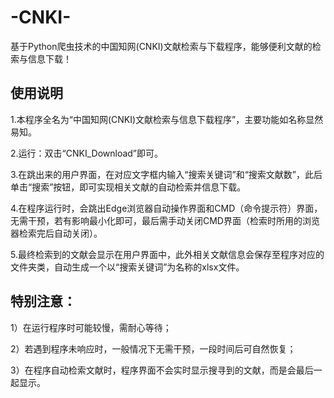 # -CNKI-
基于Python爬虫技术的中国知网(CNKI)文献检索与下载程序，能够便利文献的检索与信息下载！

## 使用说明
1.本程序全名为“中国知网(CNKI)文献检索与信息下载程序”，主要功能如名称显然易知。  

2.运行：双击“CNKI_Download”即可。  

3.在跳出来的用户界面，在对应文字框内输入“搜索关键词”和“搜索文献数”，此后单击“搜索”按钮，即可实现相关文献的自动检索并信息下载。  

4.在程序运行时，会跳出Edge浏览器自动操作界面和CMD（命令提示符）界面，无需干预，若有影响最小化即可，最后需手动关闭CMD界面（检索时所用的浏览器检索完后自动关闭）。  

5.最终检索到的文献会显示在用户界面中，此外相关文献信息会保存至程序对应的文件夹类，自动生成一个以“搜索关键词”为名称的xlsx文件。  


## 特别注意：
1）在运行程序时可能较慢，需耐心等待；  

2）若遇到程序未响应时，一般情况下无需干预，一段时间后可自然恢复；  

3）在程序自动检索文献时，程序界面不会实时显示搜寻到的文献，而是会最后一起显示。  

